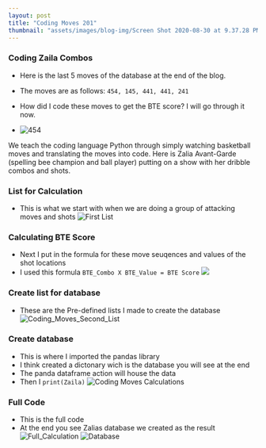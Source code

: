 ```yaml
---
layout: post
title: "Coding Moves 201"
thumbnail: "assets/images/blog-img/Screen Shot 2020-08-30 at 9.37.28 PM.webp"
---
```


### Coding Zaila Combos

- Here is the last 5 moves of the database at the end of the blog.
- The moves are as follows: `454, 145, 441, 441, 241`
- How did I code these moves to get the BTE score? I will go through it now.

- ![454](https://media.giphy.com/media/lmuIuFDmA3YDQuK7Wl/giphy-downsized-large.gif?raw=true)

We teach the coding language Python through simply watching basketball moves and translating the moves into code. Here is Zalia Avant-Garde (spelling bee champion and ball player) putting on a show with her dribble combos and shots.

### List for Calculation

- This is what we start with when we are doing a group of attacking moves and shots
  ![First List]({{site.url}}{{site.baseurl}}/assets/images/blog-img/Coding_Moves_AA.webp?raw=true)

### Calculating BTE Score

- Next I put in the formula for these move seuqences and values of the shot locations
- I used this formula `BTE_Combo X BTE_Value = BTE Score`
  ![]({{site.url}}{{site.baseurl}}/assets/images/blog-img/Coding_Moves_D2.webp?raw=true)

### Create list for database

- These are the Pre-defined lists I made to create the database
  ![Coding_Moves_Second_List]({{site.url}}{{site.baseurl}}/assets/images/blog-img/Coding_Moves_D4.webp?raw=true)

### Create database

- This is where I imported the pandas library
- I think created a dictonary wich is the database you will see at the end
- The panda dataframe action will house the data
- Then I `print(Zaila)`
  ![Coding Moves Calculations]({{site.url}}{{site.baseurl}}/assets/images/blog-img/Coding_Moves_D3.webp?raw=true)

### Full Code

- This is the full code
- At the end you see Zalias database we created as the result
  ![Full_Calculation]({{site.url}}{{site.baseurl}}/assets/images/blog-img/Coding_Moves_C.webp?raw=true)
  ![Database]({{site.url}}{{site.baseurl}}/assets/images/blog-img/Coding_Moves_A.webp?raw=true)

